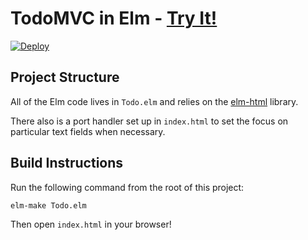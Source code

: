 # TodoMVC in Elm - [Try It!](http://evancz.github.io/elm-todomvc)

[![Deploy](https://www.herokucdn.com/deploy/button.png)](https://heroku.com/deploy)

## Project Structure

All of the Elm code lives in `Todo.elm` and relies on the [elm-html][] library. 

[elm-html]: http://package.elm-lang.org/packages/evancz/elm-html/latest 

There also is a port handler set up in `index.html` to set the focus on
particular text fields when necessary.

## Build Instructions

Run the following command from the root of this project:

```bash
elm-make Todo.elm
```

Then open `index.html` in your browser!
